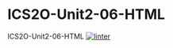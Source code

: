 # ICS2O-Unit2-06-HTML
ICS2O-Unit2-06-HTML
[![linter](https://github.com/Seti-Ngabo45/ICS20-Unit2-06-HTML/workflows/linter/badge.svg)](https://github.com/marketplace/actions/super-linter)
